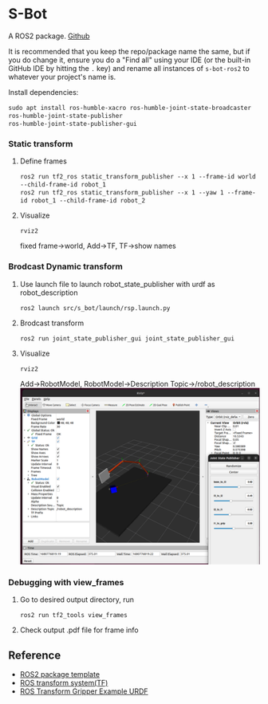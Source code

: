 # S-Bot

A ROS2 package. [Github](https://github.com/Oct19/s_bot)

It is recommended that you keep the repo/package name the same, but if you do change it, ensure you do a "Find all" using your IDE (or the built-in GitHub IDE by hitting the `.` key) and rename all instances of `s-bot-ros2` to whatever your project's name is.

Install dependencies:

```
sudo apt install ros-humble-xacro ros-humble-joint-state-broadcaster
ros-humble-joint-state-publisher
ros-humble-joint-state-publisher-gui
```

### Static transform

1. Define frames

   ```
   ros2 run tf2_ros static_transform_publisher --x 1 --frame-id world --child-frame-id robot_1
   ros2 run tf2_ros static_transform_publisher --x 1 --yaw 1 --frame-id robot_1 --child-frame-id robot_2
   ```
2. Visualize

   ```
   rviz2
   ```

   fixed frame->world, Add->TF, TF->show names

### Brodcast Dynamic transform

1. Use launch file to launch robot_state_publisher with urdf as robot_description

   ```
   ros2 launch src/s_bot/launch/rsp.launch.py
   ```
2. Brodcast transform

   ```
   ros2 run joint_state_publisher_gui joint_state_publisher_gui
   ```
3. Visualize

   ```
   rviz2
   ```

   Add->RobotModel, RobotModel->Description Topic->/robot_description
   ![rviz2](./result/rviz2.png)

### Debugging with view_frames

1. Go to desired output directory, run

   ```
   ros2 run tf2_tools view_frames
   ```
2. Check output .pdf file for frame info

## Reference

* [ROS2 package template](https://github.com/joshnewans/my_bot)
* [ROS transform system(TF)](https://youtu.be/QyvHhY4Y_Y8)
* [ROS Transform Gripper Example URDF](https://gist.github.com/joshnewans/69cb8a049fb4606b0a6bdecd6933164e)

